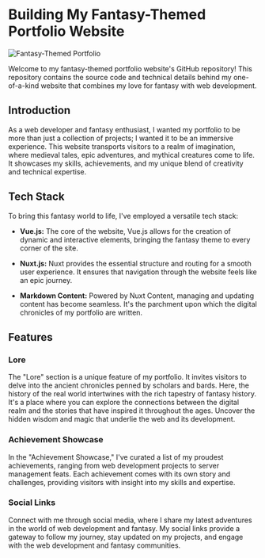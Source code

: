 # Building My Fantasy-Themed Portfolio Website

![Fantasy-Themed Portfolio](/images/portfolio-website.jpg)

Welcome to my fantasy-themed portfolio website's GitHub repository! This repository contains the source code and technical details behind my one-of-a-kind website that combines my love for fantasy with web development.

## Introduction

As a web developer and fantasy enthusiast, I wanted my portfolio to be more than just a collection of projects; I wanted it to be an immersive experience. This website transports visitors to a realm of imagination, where medieval tales, epic adventures, and mythical creatures come to life. It showcases my skills, achievements, and my unique blend of creativity and technical expertise.

## Tech Stack

To bring this fantasy world to life, I've employed a versatile tech stack:

- **Vue.js:** The core of the website, Vue.js allows for the creation of dynamic and interactive elements, bringing the fantasy theme to every corner of the site.

- **Nuxt.js:** Nuxt provides the essential structure and routing for a smooth user experience. It ensures that navigation through the website feels like an epic journey.

- **Markdown Content:** Powered by Nuxt Content, managing and updating content has become seamless. It's the parchment upon which the digital chronicles of my portfolio are written.

## Features

### Lore

The "Lore" section is a unique feature of my portfolio. It invites visitors to delve into the ancient chronicles penned by scholars and bards. Here, the history of the real world intertwines with the rich tapestry of fantasy history. It's a place where you can explore the connections between the digital realm and the stories that have inspired it throughout the ages. Uncover the hidden wisdom and magic that underlie the web and its development.

### Achievement Showcase

In the "Achievement Showcase," I've curated a list of my proudest achievements, ranging from web development projects to server management feats. Each achievement comes with its own story and challenges, providing visitors with insight into my skills and expertise.

### Social Links

Connect with me through social media, where I share my latest adventures in the world of web development and fantasy. My social links provide a gateway to follow my journey, stay updated on my projects, and engage with the web development and fantasy communities.

